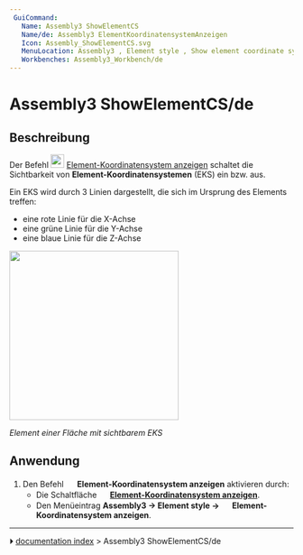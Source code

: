 ```yaml
---
 GuiCommand:
   Name: Assembly3 ShowElementCS
   Name/de: Assembly3 ElementKoordinatensystemAnzeigen
   Icon: Assembly_ShowElementCS.svg‎‎
   MenuLocation: Assembly3 , Element style , Show element coordinate system
   Workbenches: Assembly3_Workbench/de
---
```


# Assembly3 ShowElementCS/de

## Beschreibung

Der Befehl <img alt="" src=images/Assembly_ShowElementCS.svg  style="width:24px;"> [Element-Koordinatensystem anzeigen](Assembly3_ShowElementCS/de.md) schaltet die Sichtbarkeit von **Element-Koordinatensystemen** (EKS) ein bzw. aus.

Ein EKS wird durch 3 Linien dargestellt, die sich im Ursprung des Elements treffen:

-   eine rote Linie für die X-Achse
-   eine grüne Linie für die Y-Achse
-   eine blaue Linie für die Z-Achse

<img alt="" src=images/Assembly3_ShowElementCS-01.png  style="width:300px;">



*Element einer Fläche mit sichtbarem EKS*

## Anwendung

1.  Den Befehl <img alt="" src=images/Assembly_ShowElementCS.svg  style="width:16px;"> **Element-Koordinatensystem anzeigen** aktivieren durch:
    -   Die Schaltfläche **<img src="images/Assembly_ShowElementCS.svg" width=16px> [Element-Koordinatensystem anzeigen](Assembly3_ShowElementCS/de.md)**.
    -   Den Menüeintrag **Assembly3 → Element style → <img src="images/Assembly_ShowElementCS.svg" width=16px> Element-Koordinatensystem anzeigen**.



---
⏵ [documentation index](../README.md) > Assembly3 ShowElementCS/de
